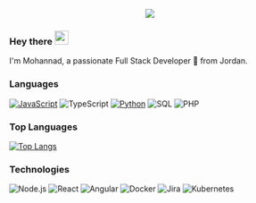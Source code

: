 <!-- ![giphy](https://raw.githubusercontent.com/MohnnadBahaa/MohannadBahaa/main/gif/header.gif) -->
<p align="center" >
  <img  src="https://raw.githubusercontent.com/MohnnadBahaa/MohannadBahaa/main/gif/header.gif" >
</p>

### Hey there <img src="https://media.giphy.com/media/hvRJCLFzcasrR4ia7z/giphy.gif" width="25px">

I'm Mohannad, a passionate Full Stack Developer 🚀 from Jordan.

### Languages

[![JavaScript](https://img.shields.io/badge/-JavaScript-000?&logo=JavaScript&logoColor=ddc508)](https://github.com/adamalston?tab=repositories&q=&type=&language=javascript)
![TypeScript](https://img.shields.io/badge/-TypeScript-000?&logo=TypeScript&logoColor=007ACC)
[![Python](https://img.shields.io/badge/-Python-000?&logo=python)](https://github.com/adamalston?tab=repositories&q=&type=&language=python)
![SQL](https://img.shields.io/badge/-SQL-000?&logo=MySQL&logoColor=4479A1)
![PHP](https://img.shields.io/badge/-PHP-000?&logo=PHP&logoColor=4479A1)
### Top Languages

[![Top Langs](https://github-readme-stats.vercel.app/api/top-langs/?username=MohannadBahaa&layout=compact)](https://github.com/MohannadBahaa/github-readme-stats)
### Technologies

![Node.js](https://img.shields.io/badge/-Node.js-000?&logo=node.js)
![React](https://img.shields.io/badge/-React-000?&logo=React)
![Angular](https://img.shields.io/badge/-Angular-b20000?&logo=Angular)
![Docker](https://img.shields.io/badge/-Docker-000?&logo=Docker)
![Jira](https://img.shields.io/badge/-Jira-000?&logo=Jira-Software&logoColor=0052CC)
![Kubernetes](https://img.shields.io/badge/-Kubernetes-000?&logo=Kubernetes)
